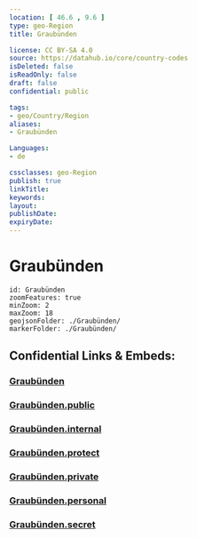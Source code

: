 ```yaml
---
location: [ 46.6 , 9.6 ] 
type: geo-Region
title: Graubünden

license: CC BY-SA 4.0
source: https://datahub.io/core/country-codes
isDeleted: false
isReadOnly: false
draft: false
confidential: public

tags:
- geo/Country/Region
aliases:
- Graubünden

Languages:
- de

cssclasses: geo-Region
publish: true
linkTitle: 
keywords: 
layout: 
publishDate: 
expiryDate: 
---
```


# Graubünden

```leaflet
id: Graubünden
zoomFeatures: true 
minZoom: 2 
maxZoom: 18
geojsonFolder: ./Graubünden/
markerFolder: ./Graubünden/
```


## Confidential Links & Embeds: 

### [Graubünden](/_Standards/Earth/Continent/Europe/Europe~Central/Switzerland/Switzerland~Cantons/Graubünden.md) 

### [Graubünden.public](/_public/Earth/Continent/Europe/Europe~Central/Switzerland/Switzerland~Cantons/Graubünden.public.md) 

### [Graubünden.internal](/_internal/Earth/Continent/Europe/Europe~Central/Switzerland/Switzerland~Cantons/Graubünden.internal.md) 

### [Graubünden.protect](/_protect/Earth/Continent/Europe/Europe~Central/Switzerland/Switzerland~Cantons/Graubünden.protect.md) 

### [Graubünden.private](/_private/Earth/Continent/Europe/Europe~Central/Switzerland/Switzerland~Cantons/Graubünden.private.md) 

### [Graubünden.personal](/_personal/Earth/Continent/Europe/Europe~Central/Switzerland/Switzerland~Cantons/Graubünden.personal.md) 

### [Graubünden.secret](/_secret/Earth/Continent/Europe/Europe~Central/Switzerland/Switzerland~Cantons/Graubünden.secret.md)

